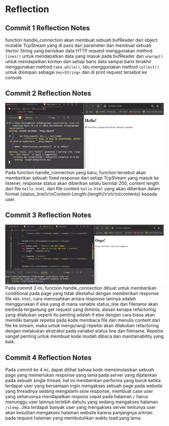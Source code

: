 # Reflection

## Commit 1 Reflection Notes
function handle_connection akan membuat sebuah bufReader dari object mutable TcpStream yang di pass dari parameter dan membuat sebuah Vector String yang berisikan data HTTP request menggunakan method `lines()` untuk mendapatkan data yang masuk pada bufReader dan `unwrap()` untuk mendapatkan konten dari setiap baris data sampai baris terakhir menggunakan method `take_while()`, lalu menggunakan method `collect()` untuk disimpan sebagai `Vec<String>` dan di print request tersebut ke console.

## Commit 2 Reflection Notes
![Commit 2](img/commit2.png)
Pada function handle_connection yang baru, function tersebut akan memberikan sebuah fixed response dari setiap TcpStream yang masuk ke listener, response status akan diberikan selalu bernilai 200, content length dari file `hello.html`, dan file content `hello.html` yang akan diberikan dalam format {status_line}\r\nContent-Length:{length}\r\n\r\n{contents} kepada user.

## Commit 3 Reflection Notes
![Commit 3](img/commit3.png)
Pada commit 3 ini, function handle_connection dibuat untuk memberikan conditional pada page yang tidak diketahui dengan memberikan response file `404.html`, cara memisahkan antara response lainnya adalah menggunakan if else yang di mana variable status_line dan filename akan berbeda tergantung get request yang diminta, alasan kenapa refactoring yang dilakukan seperti itu penting adalah if else dengan cara biasa akan memiliki banyak repetisi pada kode membaca file dan menulis content dari file ke stream, maka untuk mengurangi repetisi akan dilakukan refactoring dengan melakukan ekstraksi pada variabel status line dan filename. Repetisi sangat penting untuk membuat kode mudah dibaca dan maintainability yang baik.

## Commit 4 Reflection Notes
Pada commit ke 4 ini, dapat dilihat bahwa kode mensimulasikan sebuah page yang memerlukan response yang lama pada server yang dijalankan pada sebuah single thread, hal ini memberikan performa yang buruk ketika terdapat user yang bersamaan ingin mengakses sebuah page pada website yang threadnya sedang mengalami slow response, membuat case user yang seharusnya mendapatkan respons cepat pada halaman `/` harus menunggu user lainnya terlebih dahulu yang sedang mengakses halaman `/sleep`. Jika terdapat banyak user yang mengakses server tentunya user akan kesulitan mengakses halaman website karena panjangnya antrian pada request halaman yang membutuhkan waktu load yang lama.